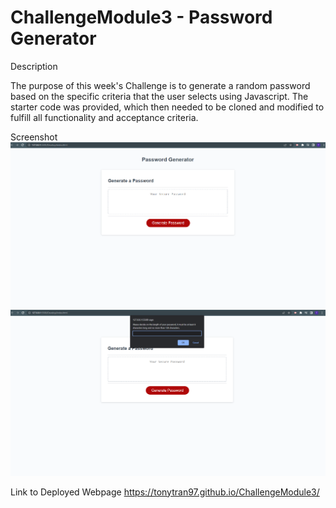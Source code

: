 # ChallengeModule3 - Password Generator 

Description 

The purpose of this week's Challenge is to generate a random password based on the specific criteria that the user selects using Javascript. The starter code was provided,
which then needed to be cloned and modified to fulfill all functionality and acceptance criteria. 

Screenshot
![Mock-Up](Develop/images/PasswordGenerator.png)
![Testing-Code](Develop/images/Test.png)

Link to Deployed Webpage
https://tonytran97.github.io/ChallengeModule3/